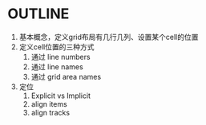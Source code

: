 # OUTLINE

1. 基本概念，定义grid布局有几行几列、设置某个cell的位置
2. 定义cell位置的三种方式
   1. 通过 line numbers
   2. 通过 line names
   3. 通过 grid area names
3. 定位
   1. Explicit vs Implicit
   2. align items
   3. align tracks